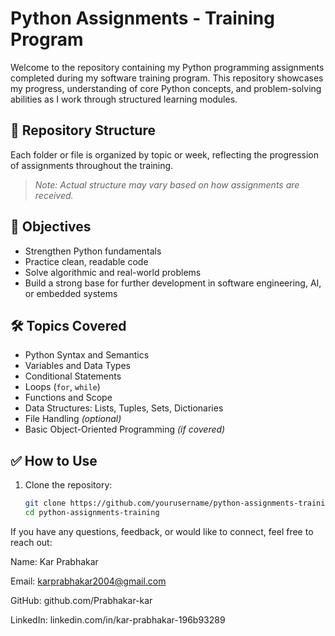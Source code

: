 # Python Assignments - Training Program

Welcome to the repository containing my Python programming assignments completed during my software training program. This repository showcases my progress, understanding of core Python concepts, and problem-solving abilities as I work through structured learning modules.

## 📁 Repository Structure

Each folder or file is organized by topic or week, reflecting the progression of assignments throughout the training.


> *Note: Actual structure may vary based on how assignments are received.*

## 📌 Objectives

- Strengthen Python fundamentals
- Practice clean, readable code
- Solve algorithmic and real-world problems
- Build a strong base for further development in software engineering, AI, or embedded systems

## 🛠️ Topics Covered

- Python Syntax and Semantics
- Variables and Data Types
- Conditional Statements
- Loops (`for`, `while`)
- Functions and Scope
- Data Structures: Lists, Tuples, Sets, Dictionaries
- File Handling *(optional)*
- Basic Object-Oriented Programming *(if covered)*

## ✅ How to Use

1. Clone the repository:
   ```bash
   git clone https://github.com/yourusername/python-assignments-training.git
   cd python-assignments-training
If you have any questions, feedback, or would like to connect, feel free to reach out:

Name: Kar Prabhakar

Email: karprabhakar2004@gmail.com

GitHub: github.com/Prabhakar-kar

LinkedIn: linkedin.com/in/kar-prabhakar-196b93289
